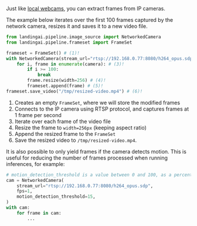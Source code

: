 Just like [local webcams](image-acquisition/video-file.md), you can extract frames from IP cameras.

The example below iterates over the first 100 frames captured by the network camera, resizes it and saves it to
a new video file.

```py
from landingai.pipeline.image_source import NetworkedCamera
from landingai.pipeline.frameset import FrameSet

frameset = FrameSet() # (1)!
with NetworkedCamera(stream_url="rtsp://192.168.0.77:8080/h264_opus.sdp", fps=1) as camera: # (2)!
    for i, frame in enumerate(camera): # (3)!
        if i >= 100:
            break
        frame.resize(width=256) # (4)!
        frameset.append(frame) # (5)!
frameset.save_video("/tmp/resized-video.mp4") # (6)!
```

1. Creates an empty `FrameSet`, where we will store the modified frames
2. Connects to the IP camera using RTSP protocol, and captures frames at 1 frame per second
3. Iterate over each frame of the video file
4. Resize the frame to `width=256px` (keeping aspect ratio)
5. Append the resized frame to the `FrameSet`
6. Save the resized video to `/tmp/resized-video.mp4`.

It is also possible to only yield frames if the camera detects motion. This is useful for reducing the number of frames
processed when running inferences, for example:

```py
# motion_detection_threshold is a value between 0 and 100, as a percent of pixels changed from one frame to the next.
cam = NetworkedCamera(
    stream_url="rtsp://192.168.0.77:8080/h264_opus.sdp",
    fps=1,
    motion_detection_threshold=15,
)
with cam:
    for frame in cam:
        ...
```